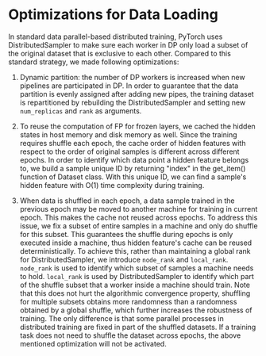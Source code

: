 # Optimizations for Data Loading
In standard data parallel-based distributed training, PyTorch uses DistributedSampler to make sure each worker in DP only load a subset of the original dataset that is exclusive to each other.
Compared to this standard strategy, we made following optimizations:
1. Dynamic partition: the number of DP workers is increased when new pipelines are participated in DP. 
In order to guarantee that the data partition is evenly assigned after adding new pipes, the training dataset is repartitioned by rebuilding the DistributedSampler and setting new `num_replicas` and `rank` as arguments. 

2. To reuse the computation of FP for frozen layers, we cached the hidden states in host memory and disk memory as well. 
Since the training requires shuffle each epoch, the cache order of hidden features with respect to the order of original samples is different across different epochs.
In order to identify which data point a hidden feature belongs to, we build a sample unique ID by returning "index" in the get_item() function of Dataset class.
With this unique ID, we can find a sample's hidden feature with O(1) time complexity during training.

3. When data is shuffled in each epoch, a data sample trained in the previous epoch may be moved to another machine for training in current epoch. 
This makes the cache not reused across epochs. To address this issue, we fix a subset of entire samples in a machine and only do shuffle for this subset.
This guarantees the shuffle during epochs is only executed inside a machine, thus hidden feature's cache can be reused deterministically.
To achieve this, rather than maintaining a global rank for DistributedSampler, we introduce `node_rank` and `local_rank`. 
`node_rank` is used to identify which subset of samples a machine needs to hold. `local_rank` is used by DistributedSampler to identify which part of the shuffle subset that a worker inside a machine should train.
Note that this does not hurt the algorithmic convergence property, shuffling for multiple subsets obtains more randomness than a randomness obtained by a global shuffle, which further increases the robustness of training. The only difference is that some parallel processes in distributed training are fixed in part of the shuffled datasets. If a training task does not need to shuffle the dataset across epochs, the above mentioned optimization will not be activated.
